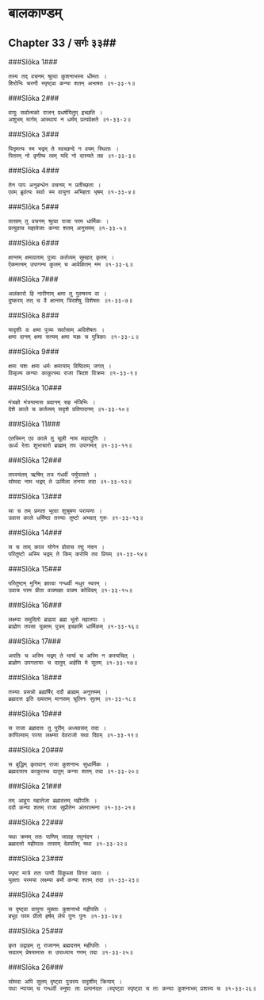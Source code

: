 बालकाण्डम्
===============================


## Chapter 33  / सर्गः ३३##


###Slōka 1###


    तस्य तद् वचनम् श्रुत्वा कुशनाभस्य धीमतः ।
    शिरोभिः चरणौ स्पृष्ट्वा कन्या शतम् अभाषत ॥१-३३-१॥


###Slōka 2###


    वायुः सर्वात्मको राजन् प्रधर्षयितुम् इच्छति ।
    अशुभम् मार्गम् आस्थाय न धर्मम् प्रत्यवेक्षते ॥१-३३-२॥


###Slōka 3###


    पितृमत्यः स्म भद्रम् ते स्वच्छन्दे न वयम् स्थिताः ।
    पितरम् नो वृणीष्व त्वम् यदि नो दास्यते तव ॥१-३३-३॥


###Slōka 4###


    तेन पाप अनुबन्धेन वचनम् न प्रतीच्छता ।
    एवम् ब्रुवंत्यः सर्वाः स्म वायुना अभिहता भृषम् ॥१-३३-४॥


###Slōka 5###


    तासाम् तु वचनम् श्रुत्वा राजा परम धार्मिकः ।
    प्रत्युवाच महातेजाः कन्या शतम् अनुत्तमम् ॥१-३३-५॥


###Slōka 6###


    क्षान्तम् क्षमावताम् पुत्र्यः कर्तव्यम् सुमहत् कृतम् ।
    ऐकमत्यम् उपागम्य कुलम् च आवेक्षितम् मम ॥१-३३-६॥


###Slōka 7###


    अलंकारो हि नारीणाम् क्षमा तु पुरुषस्य वा ।
    दुष्करम् तत् च वै क्षान्तम् त्रिदशेषु विशेषतः ॥१-३३-७॥


###Slōka 8###


    यादृशीः वः क्षमा पुत्र्यः सर्वासाम् अविशेषतः ।
    क्षमा दानम् क्षमा सत्यम् क्षमा यज्ञः च पुत्रिकाः ॥१-३३-८॥


###Slōka 9###


    क्षमा यशः क्षमा धर्मः क्षमायाम् विष्ठितम् जगत् ।
    विसृज्य कन्याः काकुत्स्थ राजा त्रिदश विक्रमः ॥१-३३-९॥


###Slōka 10###


    मंत्रज्ञो मंत्रयामास प्रदानम् सह मंत्रिभिः ।
    देशे काले च कर्तव्यम् सदृशे प्रतिपादनम् ॥१-३३-१०॥


###Slōka 11###


    एतस्मिन् एव काले तु चूली नाम महाद्युतिः ।
    ऊर्ध्व रेताः शुभाचारो ब्राह्मम् तप उपागमत् ॥१-३३-११॥


###Slōka 12###


    तपस्यंतम् ऋषिम् तत्र गंधर्वी पर्युपासते ।
    सोमदा नाम भद्रम् ते ऊर्मिला तनया तदा ॥१-३३-१२॥


###Slōka 13###


    सा च तम् प्रणता भूत्वा शुश्रूषण परायणा ।
    उवास काले धर्मिष्ठा तस्याः तुष्टो अभवत् गुरुः ॥१-३३-१३॥


###Slōka 14###


    स च ताम् काल योगेन प्रोवाच रघु नंदन ।
    परितुष्टो अस्मि भद्रम् ते किम् करोमि तव प्रियम् ॥१-३३-१४॥


###Slōka 15###


    परितुष्टम् मुनिम् ज्ञात्वा गन्धर्वी मधुर स्वरम् ।
    उवाच परम प्रीता वाक्यज्ञा वाक्य कोविदम् ॥१-३३-१५॥


###Slōka 16###


    लक्ष्म्या समुदितो ब्राह्म्या ब्रह्म भूतो महातपाः ।
    ब्राह्मेण तपसा युक्तम् पुत्रम् इच्छामि धार्मिकम् ॥१-३३-१६॥


###Slōka 17###


    अपतिः च अस्मि भद्रम् ते भार्या च अस्मि न कस्यचित् ।
    ब्राह्मेण उपगतायाः च दातुम् अर्हसि मे सुतम् ॥१-३३-१७॥


###Slōka 18###


    तस्याः प्रसन्नो ब्रह्मर्षिर् ददौ ब्राह्मम् अनुत्तमम् ।
    ब्रह्मदत्त इति ख्यातम् मानसम् चूलिनः सुतम् ॥१-३३-१८॥


###Slōka 19###


    स राजा ब्रह्मदत्तः तु पुरीम् अध्यवसत् तदा ।
    कांपिल्याम् परया लक्ष्म्या देवराजो यथा दिवम् ॥१-३३-१९॥


###Slōka 20###


    स बुद्धिम् कृतवान् राजा कुशनाभः सुधार्मिकः ।
    ब्रह्मदत्ताय काकुत्स्थ दातुम् कन्या शतम् तदा ॥१-३३-२०॥


###Slōka 21###


    तम् आहूय महातेजा ब्रह्मदत्तम् महीपतिः ।
    ददौ कन्या शतम् राजा सुप्रीतेन अंतरात्मना ॥१-३३-२१॥


###Slōka 22###


    यथा क्रमम् ततः पाणिम् जग्राह रघुनंदन ।
    ब्रह्मदत्तो महीपालः तासाम् देवपतिर् यथा ॥१-३३-२२॥


###Slōka 23###


    स्पृष्ट मात्रे ततः पाणौ विकुब्जा विगत ज्वराः ।
    युक्ताः परमया लक्ष्म्या बभौ कन्या शतम् तदा ॥१-३३-२३॥


###Slōka 24###


    स दृष्ट्वा वायुना मुक्ताः कुशनाभो महीपतिः ।
    बभूव परम प्रीतो हर्षम् लेभे पुनः पुनः ॥१-३३-२४॥


###Slōka 25###


    कृत उद्वाहम् तु राजानम् ब्रह्मदत्तम् महीपतिः ।
    सदारम् प्रेषयामास स उपाध्याय गणम् तदा ॥१-३३-२५॥


###Slōka 26###


    सोमदा अपि सुतम् दृष्ट्वा पुत्रस्य सदृशीम् क्रियाम् ।
    यथा न्यायम् च गन्धर्वी स्नुषाः ताः प्रत्यनंदत ।स्पृष्ट्वा स्पृष्ट्वा च ताः कन्याः कुशनाभम् प्रशस्य च ॥१-३३-२६॥


